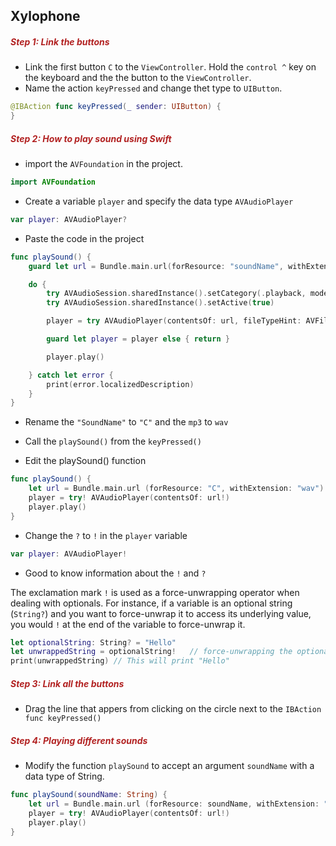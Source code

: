 <h2>Xylophone</h2>

<h5 style="color: FireBrick">Step 1: Link the buttons</h5>

- Link the first button `C` to the `ViewController`. Hold the `control ^` key on the keyboard and the the button to the `ViewController`.
- Name the action `keyPressed` and change thet type to `UIButton`.

```swift
@IBAction func keyPressed(_ sender: UIButton) {
}
```

<h5 style="color: FireBrick">Step 2: How to play sound using Swift</h5>

- import the `AVFoundation` in the project.

```swift
import AVFoundation
```

- Create a variable `player` and specify the data type `AVAudioPlayer`

```swift
var player: AVAudioPlayer?
```

- Paste the code in the project

```swift
func playSound() {
    guard let url = Bundle.main.url(forResource: "soundName", withExtension: "mp3") else { return }

    do {
        try AVAudioSession.sharedInstance().setCategory(.playback, mode: .default)
        try AVAudioSession.sharedInstance().setActive(true)

        player = try AVAudioPlayer(contentsOf: url, fileTypeHint: AVFileType.mp3.rawValue)

        guard let player = player else { return }

        player.play()

    } catch let error {
        print(error.localizedDescription)
    }
}
```

- Rename the `"SoundName"` to `"C"` and the `mp3` to `wav`
- Call the `playSound()` from the `keyPressed()`

- Edit the playSound() function

```swift
func playSound() {
    let url = Bundle.main.url (forResource: "C", withExtension: "wav")
    player = try! AVAudioPlayer(contentsOf: url!)
    player.play()
}
```

- Change the `?` to `!` in the `player` variable

```swift
var player: AVAudioPlayer!
```

- Good to know information about the `!` and `?`

The exclamation mark `!` is used as a force-unwrapping operator when dealing with optionals. For instance, if a variable is an optional string (`String?`) and you want to force-unwrap it to access its underlying value, you would `!` at the end of the variable to force-unwrap it.

```swift
let optionalString: String? = "Hello"
let unwrappedString = optionalString!   // force-unwrapping the optional
print(unwrappedString) // This will print "Hello"
```

<h5 style="color: FireBrick">Step 3: Link all the buttons</h5>

- Drag the line that appers from clicking on the circle next to the `IBAction func keyPressed()`

<h5 style="color: FireBrick">Step 4: Playing different sounds</h5>

- Modify the function `playSound` to accept an argument `soundName` with a data type of String.

```swift
func playSound(soundName: String) {
    let url = Bundle.main.url (forResource: soundName, withExtension: "wav")
    player = try! AVAudioPlayer(contentsOf: url!)
    player.play()
}
```
